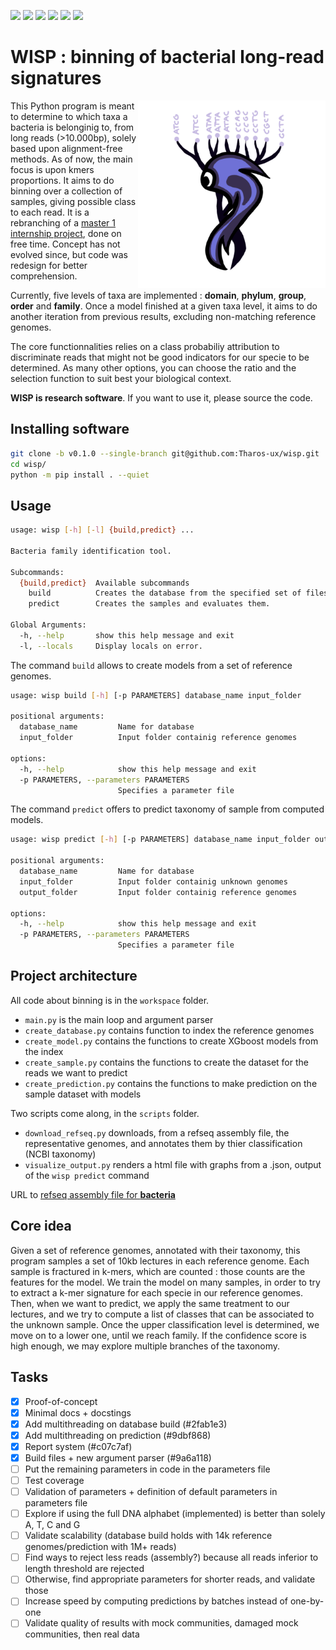[![](https://img.shields.io/badge/python-3.10-blue.svg)]()
[![](https://img.shields.io/badge/python-3.11-blue.svg)]()
[![](https://img.shields.io/badge/documentation-unfinished-orange.svg)]()
[![](https://img.shields.io/badge/wiki-outdated-red.svg)]()
[![](https://img.shields.io/badge/comments-finished-green.svg)]()
[![](https://img.shields.io/badge/build-stable-green.svg)]()

# WISP : binning of bacterial long-read signatures

<img align="right" src=https://github.com/Tharos-ux/wisp/blob/master/preview/WISP.png alt="wisp logo" width="300"/>

This Python program is meant to determine to which taxa a bacteria is belonginig to, from long reads (>10.000bp), solely based upon alignment-free methods. As of now, the main focus is upon kmers proportions. It aims to do binning over a collection of samples, giving possible class to each read.
It is a rebranching of a [master 1 internship project](https://github.com/Tharos-ux/wisp/tree/master), done on free time. Concept has not evolved since, but code was redesign for better comprehension.

Currently, five levels of taxa are implemented : **domain**, **phylum**, **group**, **order** and **family**.
Once a model finished at a given taxa level, it aims to do another iteration from previous results, excluding non-matching reference genomes.

The core functionnalities relies on a class probabiliy attribution to discriminate reads that might not be good indicators for our specie to be determined. As many other options, you can choose the ratio and the selection function to suit best your biological context.

**WISP is research software**. If you want to use it, please source the code. 

## Installing software

```bash
git clone -b v0.1.0 --single-branch git@github.com:Tharos-ux/wisp.git
cd wisp/
python -m pip install . --quiet
```

## Usage

```bash
usage: wisp [-h] [-l] {build,predict} ...

Bacteria family identification tool.

Subcommands:
  {build,predict}  Available subcommands
    build          Creates the database from the specified set of files.
    predict        Creates the samples and evaluates them.

Global Arguments:
  -h, --help       show this help message and exit
  -l, --locals     Display locals on error.
```

The command `build` allows to create models from a set of reference genomes.

```bash
usage: wisp build [-h] [-p PARAMETERS] database_name input_folder

positional arguments:
  database_name         Name for database
  input_folder          Input folder containig reference genomes

options:
  -h, --help            show this help message and exit
  -p PARAMETERS, --parameters PARAMETERS
                        Specifies a parameter file
```

The command `predict` offers to predict taxonomy of sample from computed models.

```bash
usage: wisp predict [-h] [-p PARAMETERS] database_name input_folder output_folder

positional arguments:
  database_name         Name for database
  input_folder          Input folder containig unknown genomes
  output_folder         Input folder containig reference genomes

options:
  -h, --help            show this help message and exit
  -p PARAMETERS, --parameters PARAMETERS
                        Specifies a parameter file
```

## Project architecture

All code about binning is in the `workspace` folder.
- `main.py` is the main loop and argument parser
- `create_database.py` contains function to index the reference genomes
- `create_model.py` contains the functions to create XGboost models from the index
- `create_sample.py` contains the functions to create the dataset for the reads we want to predict
- `create_prediction.py` contains the functions to make prediction on the sample dataset with models

Two scripts come along, in the `scripts` folder.
- `download_refseq.py` downloads, from a refseq assembly file, the representative genomes, and annotates them by thier classification (NCBI taxonomy)
- `visualize_output.py` renders a html file with graphs from a .json, output of the `wisp predict` command

URL to [refseq assembly file for **bacteria**](https://ftp.ncbi.nlm.nih.gov/genomes/refseq/bacteria/assembly_summary.txt)

## Core idea

Given a set of reference genomes, annotated with their taxonomy, this program samples a set of 10kb lectures in each reference genome. Each sample is fractured in k-mers, which are counted : those counts are the features for the model. We train the model on many samples, in order to try to extract a k-mer signature for each specie in our reference genomes.
Then, when we want to predict, we apply the same treatment to our lectures, and we try to compute a list of classes that can be associated to the unknown sample. Once the upper classification level is determined, we move on to a lower one, until we reach family. If the confidence score is high enough, we may explore multiple branches of the taxonomy.

## Tasks

- [x] Proof-of-concept
- [x] Minimal docs + docstings
- [x] Add multithreading on database build (#2fab1e3)
- [x] Add multithreading on prediction (#9dbf868)
- [x] Report system (#c07c7af)
- [x] Build files + new argument parser (#9a6a118)
- [ ] Put the remaining parameters in code in the parameters file
- [ ] Test coverage
- [ ] Validation of parameters + definition of default parameters in parameters file
- [ ] Explore if using the full DNA alphabet (implemented) is better than solely A, T, C and G
- [ ] Validate scalability (database build holds with 14k reference genomes/prediction with 1M+ reads)
- [ ] Find ways to reject less reads (assembly?) because all reads inferior to length threshold are rejected
- [ ] Otherwise, find appropriate parameters for shorter reads, and validate those
- [ ] Increase speed by computing predictions by batches instead of one-by-one
- [ ] Validate quality of results with mock communities, damaged mock communities, then real data